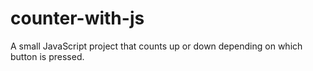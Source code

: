 # counter-with-js
A small JavaScript project that counts up or down depending on which button is pressed.
